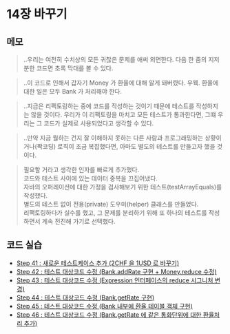 # 14장 바꾸기


## 메모

> ..우리는 여전히 수치상의 모든 귀찮은 문제를 애써 외면한다. 다음 한 줌의 지저분한 코드면 초록 막대를 볼 수 있다.

> ..이 코드로 인해서 갑자기 Money 가 환율에 대해 알게 돼버렸다. 우웩. 환율에 대한 일은 모두 Bank 가 처리해야 한다.

> ..지금은 리팩토링하는 중에 코드를 작성하는 것이기 때문에 테스트를 작성하지는 않을 것이다. 우리가 이 리팩토링을 마치고 모든 테스트가 통과한다면, 그떄 우리는 그 코드가 실제로 사용되었다고 생각할 수 있다.

> ..만약 지금 뭘하는 건지 잘 이해하지 못하는 다른 사람과 프로그래밍하는 상황이거나(짝코딩) 로직이 조금 복잡했다면, 아마도 별도의 테스트를 만들고자 했을 것이다.

> 필요할 거라고 생각한 인자를 빠르게 추가했다.  
> 코드와 테스트 사이에 있는 데이터 중복을 끄집어냈다.  
> 자바의 오퍼레이션에 대한 가정을 검사해보기 위한 테스트(testArrayEquals)를 작성했다.  
> 별도의 테스트 없이 전용(private) 도우미(helper) 클래스를 만들었다.  
> 리팩토링하다가 실수를 했고, 그 문제를 분리하기 위해 또 하나의 테스트를 작성하면서 계속 전진해 가기로 선택했다.  


## 코드 실습

- [Step 41 : 새로운 테스트케이스 추가 (2CHF 을 1USD 로 바꾸기)](./step41.test.ts)
- [Step 42 : 테스트 대상코드 수정 (Bank.addRate 구현 + Money.reduce 수정)](./step42.test.ts)
- [Step 43 : 테스트 대상코드 수정 (Expression 인터페이스의 reduce 시그니처 변경)](./step43.test.ts)
- [Step 44 : 테스트 대상코드 수정 (Bank.getRate 구현)](./step44.test.ts)
- [Step 45 : 테스트 대상코드 수정 (Bank 내부에 환율 테이블 객체 구현)](./step45.test.ts)
- [Step 46 : 테스트 대상코드 수정 (Bank.getRate 에 같은 통화단위에 대한 환율처리 추가)](./step46.test.ts)

